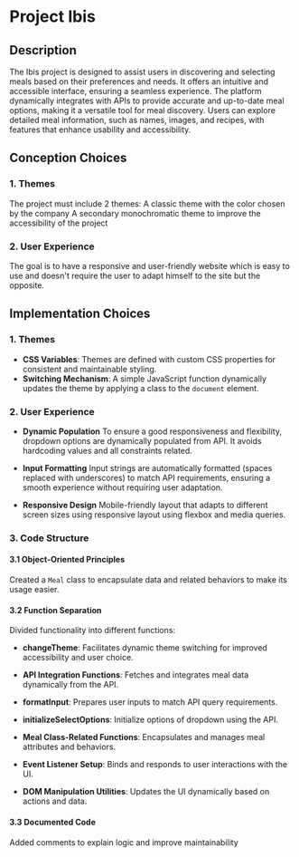 # Project Ibis


## Description

The Ibis project is designed to assist users in discovering and selecting meals based on their preferences and needs. 
It offers an intuitive and accessible interface, ensuring a seamless experience. The platform dynamically integrates 
with APIs to provide accurate and up-to-date meal options, making it a versatile tool for meal discovery. Users can 
explore detailed meal information, such as names, images, and recipes, with features that enhance usability and accessibility.


## Conception Choices

### 1. **Themes**
The project must include 2 themes:
A classic theme with the color chosen by the company
A secondary monochromatic theme to improve the accessibility of the project

### 2. **User Experience**
The goal is to have a responsive and user-friendly website which is easy to use and doesn't require the user to adapt
himself to the site but the opposite.


## Implementation Choices

### 1. **Themes**
- **CSS Variables**: Themes are defined with custom CSS properties for consistent and maintainable styling.
- **Switching Mechanism**: A simple JavaScript function dynamically updates the theme by applying a class to the
  `document` element.

### 2. **User Experience**
- **Dynamic Population**
To ensure a good responsiveness and flexibility, dropdown options are dynamically populated from API. It avoids
hardcoding values and all constraints related.

- **Input Formatting**
Input strings are automatically formatted (spaces replaced with underscores) to match API requirements, ensuring a
smooth experience without requiring user adaptation.

- **Responsive Design**
Mobile-friendly layout that adapts to different screen sizes using responsive layout using flexbox and media queries.

### 3. **Code Structure**
#### 3.1 **Object-Oriented Principles**
Created a `Meal` class to encapsulate data and related behaviors to make its usage easier.

#### 3.2 **Function Separation**
Divided functionality into different functions:
- **changeTheme**: Facilitates dynamic theme switching for improved accessibility and user choice.

- **API Integration Functions**: Fetches and integrates meal data dynamically from the API.

- **formatInput**: Prepares user inputs to match API query requirements.

- **initializeSelectOptions**: Initialize options of dropdown using the API.

- **Meal Class-Related Functions**: Encapsulates and manages meal attributes and behaviors.

- **Event Listener Setup**: Binds and responds to user interactions with the UI.

- **DOM Manipulation Utilities**: Updates the UI dynamically based on actions and data.

#### 3.3 **Documented Code**
Added comments to explain logic and improve maintainability